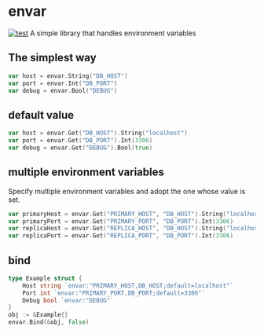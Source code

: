 # envar
[![test](https://github.com/goccha/envar/actions/workflows/test.yml/badge.svg?branch=main)](https://github.com/goccha/envar/actions/workflows/test.yml)
A simple library that handles environment variables

## The simplest way

```go
var host = envar.String("DB_HOST")
var port = envar.Int("DB_PORT")
var debug = envar.Bool("DEBUG")
```

## default value

```go
var host = envar.Get("DB_HOST").String("localhost")
var port = envar.Get("DB_PORT").Int(3306)
var debug = envar.Get("DEBUG").Bool(true)
```

## multiple environment variables
Specify multiple environment variables and adopt the one whose value is set.

```go
var primaryHost = envar.Get("PRIMARY_HOST", "DB_HOST").String("localhost")
var primaryPort = envar.Get("PRIMARY_PORT", "DB_PORT").Int(3306)
var replicaHost = envar.Get("REPLICA_HOST", "DB_HOST").String("localhost")
var replicaPort = envar.Get("REPLICA_PORT", "DB_PORT").Int(3306)
```

## bind

```go
type Example struct {
	Host string `envar:"PRIMARY_HOST,DB_HOST;default=localhost"`
	Port int `envar:"PRIMARY_PORT,DB_PORT;default=3306"`
	Debug bool `envar:"DEBUG"`
}
obj := &Example{}
envar.Bind(&obj, false)
```
